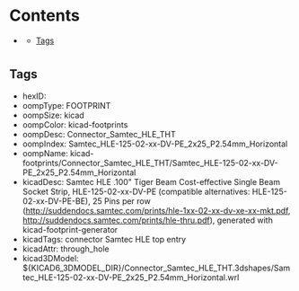 



Contents
========

* [](#)
	* [Tags](#tags)

# 

## Tags

- hexID: 
- oompType: FOOTPRINT
- oompSize: kicad
- oompColor: kicad-footprints
- oompDesc: Connector_Samtec_HLE_THT
- oompIndex: Samtec_HLE-125-02-xx-DV-PE_2x25_P2.54mm_Horizontal
- oompName: kicad-footprints/Connector_Samtec_HLE_THT/Samtec_HLE-125-02-xx-DV-PE_2x25_P2.54mm_Horizontal
- kicadDesc: Samtec HLE .100" Tiger Beam Cost-effective Single Beam Socket Strip, HLE-125-02-xx-DV-PE (compatible alternatives: HLE-125-02-xx-DV-PE-BE), 25 Pins per row (http://suddendocs.samtec.com/prints/hle-1xx-02-xx-dv-xe-xx-mkt.pdf, http://suddendocs.samtec.com/prints/hle-thru.pdf), generated with kicad-footprint-generator
- kicadTags: connector Samtec HLE top entry
- kicadAttr: through_hole
- kicad3DModel: ${KICAD6_3DMODEL_DIR}/Connector_Samtec_HLE_THT.3dshapes/Samtec_HLE-125-02-xx-DV-PE_2x25_P2.54mm_Horizontal.wrl
